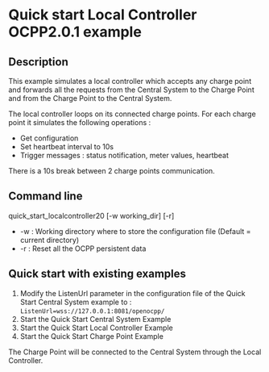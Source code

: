 # Quick start Local Controller OCPP2.0.1 example

## Description

This example simulates a local controller which accepts any charge point and forwards all the requests from the Central System to the Charge Point and from the Charge Point to the Central System.

The local controller loops on its connected charge points. For each charge point it simulates the following operations :

* Get configuration
* Set heartbeat interval to 10s
* Trigger messages : status notification, meter values, heartbeat

There is a 10s break between 2 charge points communication.

## Command line

quick_start_localcontroller20 [-w working_dir] [-r]

* -w : Working directory where to store the configuration file (Default = current directory)
* -r : Reset all the OCPP persistent data

## Quick start with existing examples

1. Modify the ListenUrl parameter in the configuration file of the Quick Start Central System example to : ```ListenUrl=wss://127.0.0.1:8081/openocpp/```
2. Start the Quick Start Central System Example
3. Start the Quick Start Local Controller Example
4. Start the Quick Start Charge Point Example

The Charge Point will be connected to the Central System through the Local Controller.
